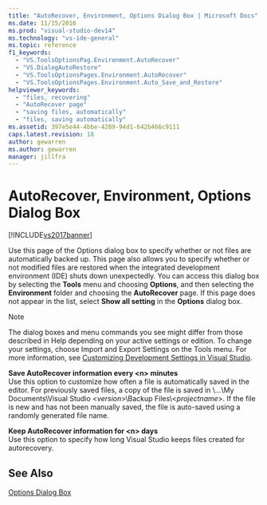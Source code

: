 ```yaml
---
title: "AutoRecover, Environment, Options Dialog Box | Microsoft Docs"
ms.date: 11/15/2016
ms.prod: "visual-studio-dev14"
ms.technology: "vs-ide-general"
ms.topic: reference
f1_keywords: 
  - "VS.ToolsOptionsPag.Environment.AutoRecover"
  - "VS.DialogAutoRestore"
  - "VS.ToolsOptionsPages.Environment.AutoRecover"
  - "VS.ToolsOptionsPages.Environment.Auto_Save_and_Restore"
helpviewer_keywords: 
  - "files, recovering"
  - "AutoRecover page"
  - "saving files, automatically"
  - "files, saving automatically"
ms.assetid: 397e5e44-4bbe-4289-94d1-642b466c9111
caps.latest.revision: 18
author: gewarren
ms.author: gewarren
manager: jillfra
---
```

# AutoRecover, Environment, Options Dialog Box
[!INCLUDE[vs2017banner](../../includes/vs2017banner.md)]

Use this page of the Options dialog box to specify whether or not files are automatically backed up. This page also allows you to specify whether or not modified files are restored when the integrated development environment (IDE) shuts down unexpectedly. You can access this dialog box by selecting the **Tools** menu and choosing **Options**, and then selecting the **Environment** folder and choosing the **AutoRecover** page. If this page does not appear in the list, select **Show all setting** in the **Options** dialog box.  
  
> [!NOTE]
> The dialog boxes and menu commands you see might differ from those described in Help depending on your active settings or edition. To change your settings, choose Import and Export Settings on the Tools menu. For more information, see [Customizing Development Settings in Visual Studio](https://msdn.microsoft.com/22c4debb-4e31-47a8-8f19-16f328d7dcd3).  
  
 **Save AutoRecover information every \<n> minutes**  
 Use this option to customize how often a file is automatically saved in the editor. For previously saved files, a copy of the file is saved in \\...\My Documents\Visual Studio \<*version*>\Backup Files\\<*projectname*>. If the file is new and has not been manually saved, the file is auto-saved using a randomly generated file name.  
  
 **Keep AutoRecover information for \<n> days**  
 Use this option to specify how long Visual Studio keeps files created for autorecovery.  
  
## See Also  
 [Options Dialog Box](../../ide/reference/options-dialog-box-visual-studio.md)
